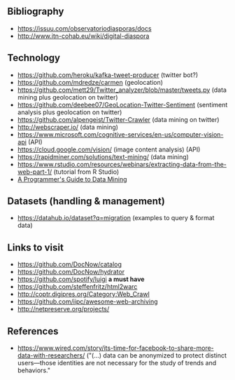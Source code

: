 ## Bibliography
* https://issuu.com/observatoriodiasporas/docs
* http://www.itn-cohab.eu/wiki/digital-diaspora



## Technology
* https://github.com/heroku/kafka-tweet-producer  (twitter bot?)
* https://github.com/mdredze/carmen (geolocation)
* https://github.com/mett29/Twitter_analyzer/blob/master/tweets.py (data mining plus geolocation on twitter)
* https://github.com/deebee07/GeoLocation-Twitter-Sentiment  (sentiment analysis plus geolocation on twitter)
* https://github.com/alpengeist/Twitter-Crawler (data mining on twitter)
* http://webscraper.io/  (data mining)
* https://www.microsoft.com/cognitive-services/en-us/computer-vision-api  (API)
* https://cloud.google.com/vision/  (image content analysis) (API)
* https://rapidminer.com/solutions/text-mining/  (data mining)
* https://www.rstudio.com/resources/webinars/extracting-data-from-the-web-part-1/  (tutorial from R Studio)
* [A Programmer's Guide to Data Mining](http://guidetodatamining.com/)

## Datasets (handling & management)
* https://datahub.io/dataset?q=migration  (examples to query & format data)

## Links to visit
* https://github.com/DocNow/catalog
* https://github.com/DocNow/hydrator
* https://github.com/spotify/luigi  **a must have**
* https://github.com/steffenfritz/html2warc
* http://coptr.digipres.org/Category:Web_Crawl
* https://github.com/iipc/awesome-web-archiving
* http://netpreserve.org/projects/

## References 
* https://www.wired.com/story/its-time-for-facebook-to-share-more-data-with-researchers/  ("(...) data can be anonymized to protect distinct users—those identities are not necessary for the study of trends and behaviors."




